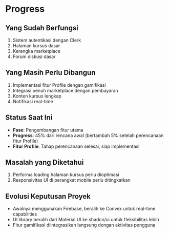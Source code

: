 # Progress

## Yang Sudah Berfungsi
1. Sistem autentikasi dengan Clerk
2. Halaman kursus dasar
3. Kerangka marketplace
4. Forum diskusi dasar

## Yang Masih Perlu Dibangun
1. Implementasi fitur Profile dengan gamifikasi
2. Integrasi penuh marketplace dengan pembayaran
3. Konten kursus lengkap
4. Notifikasi real-time

## Status Saat Ini
- **Fase**: Pengembangan fitur utama
- **Progress**: 45% dari rencana awal (bertambah 5% setelah perencanaan fitur Profile)
- **Fitur Profile**: Tahap perencanaan selesai, siap implementasi

## Masalah yang Diketahui
1. Performa loading halaman kursus perlu dioptimasi
2. Responsivitas UI di perangkat mobile perlu ditingkatkan

## Evolusi Keputusan Proyek
- Awalnya menggunakan Firebase, beralih ke Convex untuk real-time capabilities
- UI library beralih dari Material UI ke shadcn/ui untuk fleksibilitas lebih
- Fitur gamifikasi diintegrasikan langsung dengan aktivitas pengguna